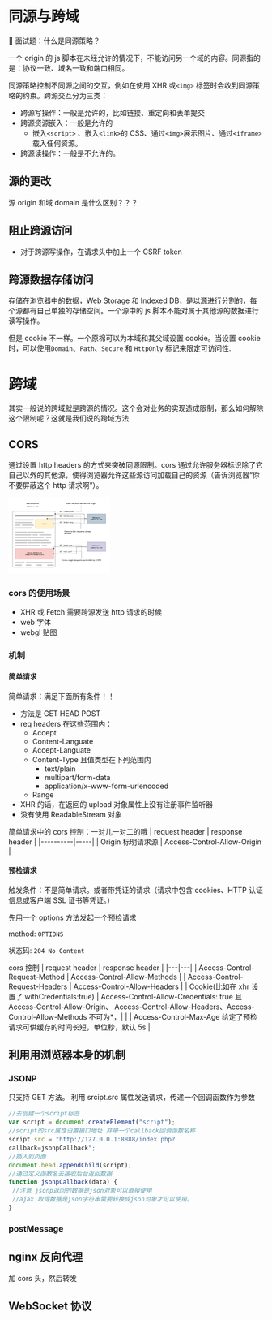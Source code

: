 # 同源与跨域

🔗 面试题：什么是同源策略？

一个 origin 的 js 脚本在未经允许的情况下，不能访问另一个域的内容。同源指的是：协议一致、域名一致和端口相同。

同源策略控制不同源之间的交互，例如在使用 XHR 或`<img>` 标签时会收到同源策略的约束。跨源交互分为三类：

- 跨源写操作：一般是允许的，比如链接、重定向和表单提交
- 跨源资源嵌入：一般是允许的
  - 嵌入`<script>` 、嵌入`<link>`的 CSS、通过`<img>`展示图片、通过`<iframe>`载入任何资源。
- 跨源读操作：一般是不允许的。

## 源的更改

源 origin 和域 domain 是什么区别？？？

## 阻止跨源访问

- 对于跨源写操作，在请求头中加上一个 CSRF token

## 跨源数据存储访问

存储在浏览器中的数据，Web Storage 和 Indexed DB，是以源进行分割的，每个源都有自己单独的存储空间。一个源中的 js 脚本不能对属于其他源的数据进行读写操作。

但是 cookie 不一样。一个原棉可以为本域和其父域设置 cookie。当设置 cookie 时，可以使用`Domain`、`Path`、`Secure` 和 `HttpOnly` 标记来限定可访问性.

# 跨域

其实一般说的跨域就是跨源的情况。这个会对业务的实现造成限制，那么如何解除这个限制呢？这就是我们说的跨域方法

## CORS

通过设置 http headers 的方式来突破同源限制。cors 通过允许服务器标识除了它自己以外的其他源，使得浏览器允许这些源访问加载自己的资源（告诉浏览器“你不要屏蔽这个 http 请求啊”）。

![cors原理示意图](cors-image-1.png)

### cors 的使用场景

- XHR 或 Fetch 需要跨源发送 http 请求的时候
- web 字体
- webgl 贴图

### 机制

#### 简单请求

简单请求：满足下面所有条件！！

- 方法是 GET HEAD POST
- req headers 在这些范围内：
  - Accept
  - Content-Languate
  - Accept-Languate
  - Content-Type 且值类型在下列范围内
    - text/plain
    - multipart/form-data
    - application/x-www-form-urlencoded
  - Range
- XHR 的话，在返回的 upload 对象属性上没有注册事件监听器
- 没有使用 ReadableStream 对象

简单请求中的 cors 控制：一对儿一对二的哦
| request header | response header |
|----------|-----|
| Origin 标明请求源 | Access-Control-Allow-Origin |

#### 预检请求

触发条件：不是简单请求。或者带凭证的请求（请求中包含 cookies、HTTP 认证信息或客户端 SSL 证书等凭证。）

先用一个 options 方法发起一个预检请求

method: `OPTIONS`

状态码: `204 No Content`

cors 控制
| request header | response header |
|---|---|
| Access-Control-Request-Method | Access-Control-Allow-Methods |
| Access-Control-Request-Headers | Access-Control-Allow-Headers |
| Cookie(比如在 xhr 设置了 withCredentials:true) | Access-Control-Allow-Credentials: true 且 Access-Control-Allow-Origin、 Access-Control-Allow-Headers、Access-Control-Allow-Methods 不可为\*，|
| | Access-Control-Max-Age 给定了预检请求可供缓存的时间长短，单位秒，默认 5s |

## 利用用浏览器本身的机制

### JSONP

只支持 GET 方法。 利用 srcipt.src 属性发送请求，传递一个回调函数作为参数

```javascript
//去创建⼀个script标签
var script = document.createElement("script");
//script的src属性设置接⼝地址 并带⼀个callback回调函数名称
script.src = "http://127.0.0.1:8888/index.php?
callback=jsonpCallback";
//插⼊到⻚⾯
document.head.appendChild(script);
//通过定义函数名去接收后台返回数据
function jsonpCallback(data) {
 //注意 jsonp返回的数据是json对象可以直接使⽤
 //ajax 取得数据是json字符串需要转换成json对象才可以使⽤。
}
```

### postMessage

## nginx 反向代理

加 cors 头，然后转发

## WebSocket 协议
